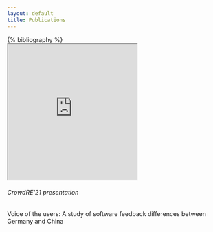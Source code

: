 ```yaml
---
layout: default
title: Publications
---
```



<div class="container-fluid">
  <div class="row">
    <div class="col-sm-6 ">
      <div class="ml-5 mr-5">
{% bibliography %}
        </div>
</div>
<div class="col-sm-6">    


<div class="bg-primary text-white bg-info card ml-5 mr-5 mt-4">
    
  <iframe class="card-img-top"  height="315"
src="https://www.youtube.com/embed/bUBfTSyIDX8">

</iframe>

  <div class="card-body">
  <h6 class="card-title">CrowdRE'21 presentation </h6>
     Voice of the users: A study of software feedback differences between Germany and China  
  </div>
</div>



</div>
</div>
